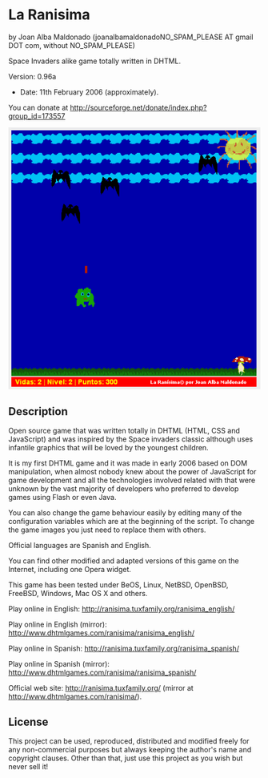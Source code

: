 La Ranisima 
============ 
by Joan Alba Maldonado (joanalbamaldonadoNO_SPAM_PLEASE AT gmail DOT com, without NO_SPAM_PLEASE)

Space Invaders alike game totally written in DHTML.

Version: 0.96a 
- Date: 11th February 2006 (approximately).

You can donate at http://sourceforge.net/donate/index.php?group_id=173557


![ScreenShot](screenshot.gif)


## Description

Open source game that was written totally in DHTML (HTML, CSS and JavaScript) and was inspired by the Space invaders classic although uses infantile graphics that will be loved by the youngest children.

It is my first DHTML game and it was made in early 2006 based on DOM manipulation, when almost nobody knew about the power of JavaScript for game development and all the technologies involved related with that were unknown by the vast majority of developers who preferred to develop games using Flash or even Java.

You can also change the game behaviour easily by editing many of the configuration variables which are at the beginning of the script. To change the game images you just need to replace them with others.

Official languages are Spanish and English.

You can find other modified and adapted versions of this game on the Internet, including one Opera widget.

This game has been tested under BeOS, Linux, NetBSD, OpenBSD, FreeBSD, Windows, Mac OS X and others.

Play online in English: http://ranisima.tuxfamily.org/ranisima_english/

Play online in English (mirror): http://www.dhtmlgames.com/ranisima/ranisima_english/

Play online in Spanish: http://ranisima.tuxfamily.org/ranisima_spanish/

Play online in Spanish (mirror): http://www.dhtmlgames.com/ranisima/ranisima_spanish/

Official web site: http://ranisima.tuxfamily.org/ (mirror at http://www.dhtmlgames.com/ranisima/).


## License

This project can be used, reproduced, distributed and modified freely for any non-commercial purposes but always keeping the author's name and copyright clauses. Other than that, just use this project as you wish but never sell it!